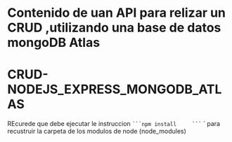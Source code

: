# Contenido de uan API para relizar un CRUD ,utilizando una base de datos mongoDB Atlas

# CRUD-NODEJS_EXPRESS_MONGODB_ATLAS

REcurede que debe ejecutar le instruccion ` ```npm install     ``` ` ` para recustruir la carpeta de los modulos de node (node_modules)
